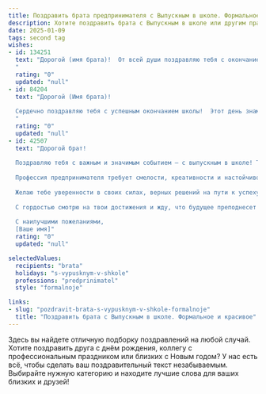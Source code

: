 ```yaml
---
title: Поздравить брата предпринимателя с Выпускным в школе. Формальное и красивое
description: Хотите поздравить брата с Выпускным в школе или другим праздником? Наш ИИ создаст незабываемое поздравление, а вы обязательно выделитесь среди других.  
date: 2025-01-09
tags: second tag
wishes:
- id: 134251
  text: "Дорогой (имя брата)!  От всей души поздравляю тебя с окончанием школы и вступлением в новую, самостоятельную жизнь!  Твой выбор профессии предпринимателя — это свидетельство смелости, целеустремлённости и  веры в собственные силы. Желаю тебе успехов в реализации всех твоих амбициозных планов,  неиссякаемой энергии, мудрости в принятии решений и  высоких достижений на выбранном пути. Пусть удача сопутствует тебе во всех начинаниях!
  "
  rating: "0"
  updated: "null"
- id: 84204
  text: "Дорогой (Имя брата)!
  
  Сердечно поздравляю тебя с успешным окончанием школы!  Этот день знаменует собой не только завершение важного этапа в твоей жизни, но и начало увлекательного пути в мир предпринимательства. Желаю тебе смелых идей,  настойчивости в достижении целей и неизменной удачи в твоих начинаниях.  Пусть твой талант и трудолюбие принесут тебе заслуженный успех и процветание.  Горжусь тобой!
  "
  rating: "0"
  updated: "null"
- id: 42507
  text: "Дорогой брат!
  
  Поздравляю тебя с важным и значимым событием – с выпускным в школе! Ты достиг удивительного результата, и этот день открывает перед тобой новые горизонты и возможности.
  
  Профессия предпринимателя требует смелости, креативности и настойчивости – тех качеств, которыми ты всегда обладал. Уверен, что с таким духом ты сможешь добиться больших высот и реализовать все свои задумки.
  
  Желаю тебе уверенности в своих силах, верных решений на пути к успеху и вдохновения в каждом начинании. Пусть каждый новый день приносит успехи и приятные сюрпризы.
  
  С гордостью смотрю на твои достижения и жду, что будущее преподнесет тебе множество новых увлекательных событий и возможностей!
  
  С наилучшими пожеланиями,
  [Ваше имя]"
  rating: "0"
  updated: "null"

selectedValues:
  recipients: "brata"
  holidays: "s-vypusknym-v-shkole"
  professions: "predprinimatel"
  style: "formalnoje"

links:
- slug: "pozdravit-brata-s-vypusknym-v-shkole-formalnoje"
  title: "Поздравить брата с Выпускным в школе. Формальное и красивое"
---
```


Здесь вы найдете отличную подборку поздравлений на любой случай.
Хотите поздравить друга с днём рождения, коллегу с профессиональным праздником или близких с Новым годом? У нас есть всё, чтобы сделать ваш поздравительный текст незабываемым. Выбирайте нужную категорию и находите лучшие слова для ваших близких и друзей!
